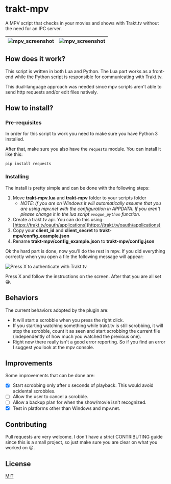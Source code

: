 # trakt-mpv

A MPV script that checks in your movies and shows with Trakt.tv without the need for an IPC server.

| ![mpv_screenshot](imgs/mpv_screenshot.jpg) | ![mpv_screenshot](imgs/trakt_screenshot.jpg) |
| ------------------------------------------ | -------------------------------------------- |

## How does it work?

This script is written in both Lua and Python. The Lua part works as a front-end while the Python script is responsible for communicating with Trakt.tv.

This dual-language approach was needed since mpv scripts aren't able to send http requests and/or edit files natively.

## How to install?

### Pre-requisites

In order for this script to work you need to make sure you have Python 3 installed.

After that, make sure you also have the `requests` module. You can install it like this:

```
pip install requests
```

### Installing

The install is pretty simple and can be done with the following steps:

1. Move **trakt-mpv.lua** and **trakt-mpv** folder to your scripts folder
   - *NOTE: If you are on Windows it will automatically assume that you are using mpv.net with the configuration in APPDATA. If you aren't please change it in the lua script `evoque_python` function.*
2. Create a trakt.tv api. You can do this using: [https://trakt.tv/oauth/applications](https://trakt.tv/oauth/applications)
3. Copy your **client_id** and **client_secret** to **trakt-mpv/config_example.json**
4. Rename **trakt-mpv/config_example.json** to **trakt-mpv/config.json**

Ok the hard part is done, now you'll do the rest in mpv. If you did everything correctly when you open a file the following message will appear: 

![Press X to authenticate with Trakt.tv](imgs/msg_trakt.png)

Press X and follow the instructions on the screen. After that you are all set 😀.

## Behaviors

The current behaviors adopted by the plugin are:

 - It will start a scrobble when you press the right click.
 - If you starting watching something while trakt.tv is still scrobbing, it will stop the scrobble, count it as seen and start scrobbing the current file (independently of how much you watched the previous one).
 - Right now there really isn't a good error reporting. So if you find an error I suggest you look at the mpv console.

## Improvements

Some improvements that can be done are:

- [x] Start scrobbing only after x seconds of playback. This would avoid acidental scrobbles.
- [ ] Allow the user to cancel a scrobble.
- [ ] Allow a backup plan for when the show/movie isn't recognized.
- [x] Test in platforms other than Windows and mpv.net.

## Contributing

Pull requests are very welcome. I don't have a strict CONTRIBUTING guide since this is a small project, so just make sure you are clear on what you worked on 😉.

## License

[MIT](https://choosealicense.com/licenses/mit/)
